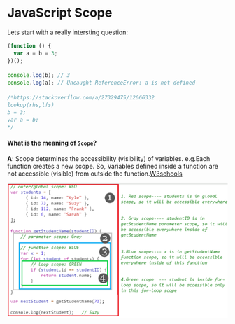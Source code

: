 # JavaScript Scope

Lets start with a really intersting question:

```javascript
(function () {
  var a = b = 3;
})();

console.log(b); // 3
console.log(a); // Uncaught ReferenceError: a is not defined

/*https://stackoverflow.com/a/27329475/12666332
lookup(rhs,lfs)
b = 3;
var a = b;
*/
```

#### What is the meaning of `Scope`?

**A**: Scope determines the accessibility (visibility) of variables. e.g.Each function creates a new scope. So, Variables defined inside a function are not accessible (visible) from outside the function.[W3schools](https://www.w3schools.com/js/js_scope.asp)

<img alt="director" src="./assets/scope.png">
